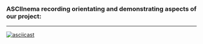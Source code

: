 ### ASCIInema recording orientating and demonstrating aspects of our project:
---

[![asciicast](https://asciinema.org/a/457909.png)](https://asciinema.org/a/457909)
